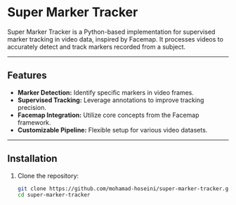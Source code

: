 # Super Marker Tracker

Super Marker Tracker is a Python-based implementation for supervised marker tracking in video data, inspired by Facemap. It processes videos to accurately detect and track markers recorded from a subject.

---

## Features

- **Marker Detection:** Identify specific markers in video frames.
- **Supervised Tracking:** Leverage annotations to improve tracking precision.
- **Facemap Integration:** Utilize core concepts from the Facemap framework.
- **Customizable Pipeline:** Flexible setup for various video datasets.

---

## Installation

1. Clone the repository:
   ```bash
   git clone https://github.com/mohamad-hoseini/super-marker-tracker.git
   cd super-marker-tracker
